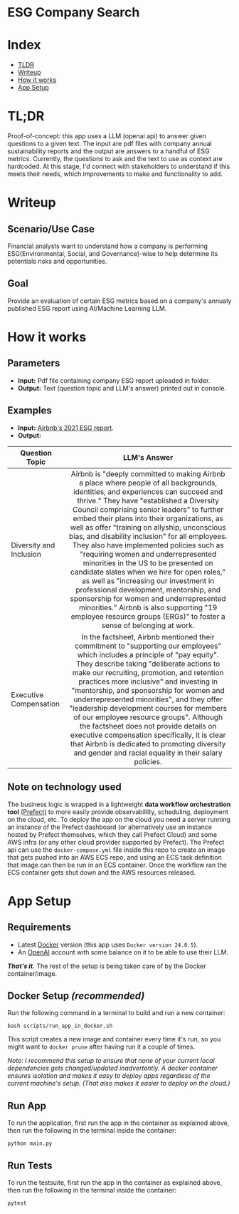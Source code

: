 # ESG Company Search

# Index
- [TLDR](#tldr)
- [Writeup](#writeup)
- [How it works](#how-it-works)
- [App Setup](#app-setup)

# TL;DR
Proof-of-concept: this app uses a LLM (openai api) to answer given questions to a given text. The input are pdf files with company annual sustainability reports and the output are answers to a handful of ESG metrics. Currently, the questions to ask and the text to use as context are hardcoded. 
At this stage, I'd connect with stakeholders to understand if this meets their needs,
which improvements to make and functionality to add. 

# Writeup

## Scenario/Use Case
Financial analysts want to understand how a company is performing ESG(Environmental, Social, and Governance)-wise to help determine its potentials risks and opportunities.

## Goal
Provide an evaluation of certain ESG metrics based on a company's annualy published ESG report using AI/Machine Learning LLM.

# How it works

## Parameters
- **Input:** Pdf file containing company ESG report uploaded in folder.
- **Output:** Text (question topic and LLM's answer) printed out in console.

## Examples
- **Input:** [Airbnb's 2021 ESG report](https://s26.q4cdn.com/656283129/files/doc_downloads/governance_doc_updated/Airbnb-ESG-Factsheet-(Final).pdf).
- **Output:**
  
| Question Topic        | LLM's Answer |
| ------------- |:-------------:| 
| Diversity and Inclusion     | Airbnb is "deeply committed to making Airbnb a place where people of all backgrounds, identities, and experiences can succeed and thrive." They have "established a Diversity Council comprising senior leaders" to further embed their plans into their organizations, as well as offer "training on allyship, unconscious bias, and disability inclusion" for all employees. They also have implemented policies such as "requiring women and underrepresented minorities in the US to be presented on candidate slates when we hire for open roles," as well as "increasing our investment in professional development, mentorship, and sponsorship for women and underrepresented minorities." Airbnb is also supporting "19 employee resource groups (ERGs)" to foster a sense of belonging at work.      |
| Executive Compensation     | In the factsheet, Airbnb mentioned their commitment to "supporting our employees" which includes a principle of "pay equity". They describe taking "deliberate actions to make our recruiting, promotion, and retention practices more inclusive" and investing in "mentorship, and sponsorship for women and underrepresented minorities", and they offer "leadership development courses for members of our employee resource groups". Although the factsheet does not provide details on executive compensation specifically, it is clear that Airbnb is dedicated to promoting diversity and gender and racial equality in their salary policies.  |


## Note on technology used
The business logic is wrapped in a lightweight **data workflow orchestration tool** [(Prefect)](https://www.prefect.io/opensource) to more easily provide observabililty, scheduling, deployment on the cloud, etc. To deploy the app on the cloud you need a server running an instance of the Prefect dashboard (or alternatively use an instance hosted by Prefect themselves, which they call Prefect Cloud) and some AWS infra (or any other cloud provider supported by Prefect). The Prefect api can use the `docker-compose.yml` file inside this repo to create an image that gets pushed into an AWS ECS repo, and using an ECS task definition that image can then be run in an ECS container. Once the workflow ran the ECS container gets shut down and the AWS resources released.


# App Setup

## Requirements
- Latest [Docker](https://www.docker.com/) version (this app uses `Docker version 24.0.5`).
- An [OpenAI](https://platform.openai.com/) account with some balance on it to be able to use their LLM.

***That's it.*** The rest of the setup is being taken care of by the Docker container/image.


## Docker Setup *(recommended)*
Run the following command in a terminal to build and run a new container:
```
bash scripts/run_app_in_docker.sh
```
This script creates a new image and container every time it's run, 
so you might want to `docker prune` after having run it a couple of times.

*Note: I recommend this setup to ensure that none of your current local dependencies
gets changed/updated inadvertently. A docker container ensures isolation and makes it easy to 
deploy apps regardless of the current machine's setup. (That also makes it easier to deploy on the cloud.)*

## Run App
To run the application, first run the app in the container as explained above, 
then run the following in the terminal inside the container:
```
python main.py
```

## Run Tests
To run the testsuite, first run the app in the container as explained above,
then run the following in the terminal inside the container:
```
pytest
```
